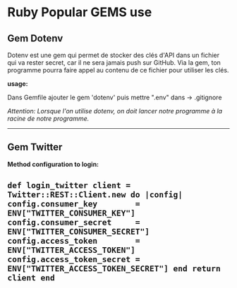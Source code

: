 # Ruby Popular GEMS use

## Gem Dotenv

<p>Dotenv est une gem qui permet de stocker des clés d'API dans un fichier qui va rester secret, car il ne sera jamais push sur GitHub.
Via la gem, ton programme pourra faire appel au contenu de ce fichier pour utiliser les clés.</p>

**usage:**

<p>Dans Gemfile ajouter le gem 'dotenv' puis mettre ".env" dans -> .gitignore 

*Attention: Lorsque l'on utilise dotenv, on doit lancer notre programme à la racine de notre programme.* </p>

------------------------------------

## Gem Twitter

**Method configuration to login:**

`def login_twitter
  client = Twitter::REST::Client.new do |config|
    config.consumer_key        = ENV["TWITTER_CONSUMER_KEY"]
    config.consumer_secret     = ENV["TWITTER_CONSUMER_SECRET"]
    config.access_token        = ENV["TWITTER_ACCESS_TOKEN"]
    config.access_token_secret = ENV["TWITTER_ACCESS_TOKEN_SECRET"]
  end
  return client
end`
------------------------------------

